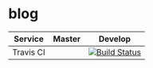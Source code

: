 # blog

| Service   | Master | Develop |
|:-----------:|:--------:|:---------:|
|Travis CI||[![Build Status](https://travis-ci.org/AndrewMlamba/blog.svg?branch=master)](https://travis-ci.org/AndrewMlamba/blog)|
